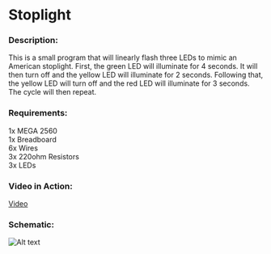# Stoplight 

### Description:
This is a small program that will linearly flash three LEDs to mimic an American stoplight. First, the green LED will illuminate for 4 seconds. It will then turn off and the yellow LED will illuminate for 2 seconds. Following that, the yellow LED will turn off and the red LED will illuminate for 3 seconds. The cycle will then repeat.

### Requirements:
1x MEGA 2560  
1x Breadboard  
6x Wires  
3x 220ohm Resistors  
3x LEDs  

### Video in Action:
[Video](https://www.youtube.com/watch?v=yIYRx2Hst7c)

### Schematic:
![Alt text](https://raw.githubusercontent.com/zimmertr/Stoplight-Arduino-Project/master/Left-Right_LED_Flash-Schematic.jpg "Schematic")
